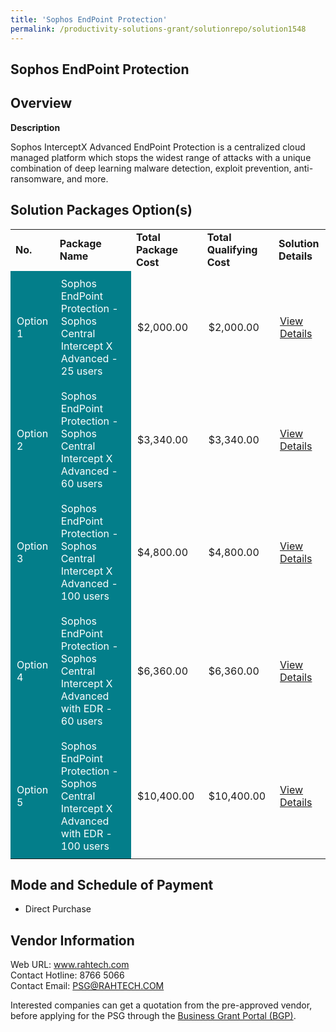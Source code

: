 ```yaml
---
title: 'Sophos EndPoint Protection'
permalink: /productivity-solutions-grant/solutionrepo/solution1548
---
```


## Sophos EndPoint Protection

## Overview

**Description**

Sophos InterceptX Advanced EndPoint Protection is a centralized cloud managed platform which stops the widest range of attacks with a unique combination of deep learning malware detection, exploit prevention, anti-ransomware, and more.

## Solution Packages Option(s)

<table>
<tr>
<td><b>No.</b></td>
<td><b>Package Name</b></td>
<td><b>Total Package Cost</b></td>
<td><b>Total Qualifying Cost</b></td>
<td><b>Solution Details</b></td>
</tr>
<tr>
<td style='padding: 10px; background-color: #037E8A; color: #FFFFFF;'>Option 1</td>
<td style='padding: 10px; background-color: #037E8A; color: #FFFFFF;'>Sophos EndPoint Protection - Sophos Central Intercept X Advanced - 25 users</td>
<td style='padding: 10px;'>$2,000.00</td>
<td style='padding: 10px;'>$2,000.00</td>
<td style='padding: 10px;'><a href='https://www.gobusiness.gov.sg/images/psg/Desensitised_Rah_Tech_20200168_Annex_3_Part_1.pdf' target='_blank'>View Details</a></td>
</tr>
<tr>
<td style='padding: 10px; background-color: #037E8A; color: #FFFFFF;'>Option 2</td>
<td style='padding: 10px; background-color: #037E8A; color: #FFFFFF;'>Sophos EndPoint Protection - Sophos Central Intercept X Advanced - 60 users</td>
<td style='padding: 10px;'>$3,340.00</td>
<td style='padding: 10px;'>$3,340.00</td>
<td style='padding: 10px;'><a href='https://www.gobusiness.gov.sg/images/psg/Desensitised_Rah_Tech_20200168_Annex_3_Part_2.pdf' target='_blank'>View Details</a></td>
</tr>
<tr>
<td style='padding: 10px; background-color: #037E8A; color: #FFFFFF;'>Option 3</td>
<td style='padding: 10px; background-color: #037E8A; color: #FFFFFF;'>Sophos EndPoint Protection - Sophos Central Intercept X Advanced - 100 users</td>
<td style='padding: 10px;'>$4,800.00</td>
<td style='padding: 10px;'>$4,800.00</td>
<td style='padding: 10px;'><a href='https://www.gobusiness.gov.sg/images/psg/Desensitised_Rah_Tech_20200168_Annex_3_Part_3.pdf' target='_blank'>View Details</a></td>
</tr>
<tr>
<td style='padding: 10px; background-color: #037E8A; color: #FFFFFF;'>Option 4</td>
<td style='padding: 10px; background-color: #037E8A; color: #FFFFFF;'>Sophos EndPoint Protection - Sophos Central Intercept X Advanced with EDR - 60 users</td>
<td style='padding: 10px;'>$6,360.00</td>
<td style='padding: 10px;'>$6,360.00</td>
<td style='padding: 10px;'><a href='https://www.gobusiness.gov.sg/images/psg/Desensitised_Rah_Tech_20200168_Annex_3_Part_4.pdf' target='_blank'>View Details</a></td>
</tr>
<tr>
<td style='padding: 10px; background-color: #037E8A; color: #FFFFFF;'>Option 5</td>
<td style='padding: 10px; background-color: #037E8A; color: #FFFFFF;'>Sophos EndPoint Protection - Sophos Central Intercept X Advanced with EDR - 100 users</td>
<td style='padding: 10px;'>$10,400.00</td>
<td style='padding: 10px;'>$10,400.00</td>
<td style='padding: 10px;'><a href='https://www.gobusiness.gov.sg/images/psg/Desensitised_Rah_Tech_20200168_Annex_3_Part_5.pdf' target='_blank'>View Details</a></td>
</tr>
</table>

## Mode and Schedule of Payment

 - Direct Purchase

## Vendor Information

 Web URL: www.rahtech.com <br>Contact Hotline: 8766 5066<br>Contact Email: PSG@RAHTECH.COM<br>

Interested companies can get a quotation from the pre-approved vendor, before applying for the PSG through the <a href='https://www.businessgrants.gov.sg/' target='_blank' rel='noopener'>Business Grant Portal (BGP)</a>.

<script src="/jquery/resize-tables.js"></script>
